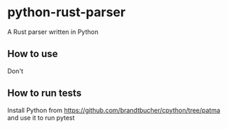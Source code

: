 # python-rust-parser
A Rust parser written in Python

## How to use

Don't

## How to run tests

Install Python from https://github.com/brandtbucher/cpython/tree/patma and
use it to run pytest
